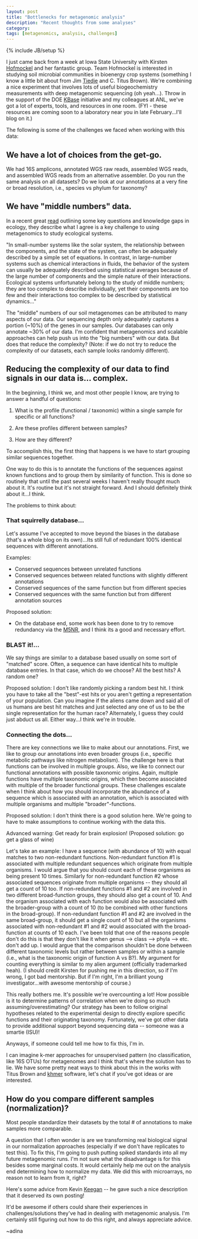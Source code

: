 ```yaml
---
layout: post
title: "Bottlenecks for metagenomic analysis"
description: "Recent thoughts from some analyses"
category: 
tags: [metagenomics, analysis, challenges]
---
```

{% include JB/setup %}


I just came back from a week at Iowa State University with Kirsten
[Hofmockel](http://kirstenhofmockel.org) and her fantastic group.
Team Hofmockel is interested in studying soil microbial communities in
bioenergy crop systems (something I know a little bit about from Jim
[Tiedje](http://www.glbrc.msu.edu) and C. Titus Brown).  We're
combining a nice experiment that involves lots of useful
biogeochemistry measurements with deep metagenomic sequencing (oh
yeah...).  Throw in the support of the DOE [KBase](http://kbase.us)
initiative and my colleagues at ANL, we've got a lot of experts,
tools, and resources in one room. (FYI - these resources are coming
soon to a laboratory near you in late February...I'll blog on it.)

The following is some of the challenges we faced when working with this data:

##  We have a lot of choices from the get-go.

We had 16S amplicons, annotated WGS raw reads, assembled WGS reads, and assembled WGS reads from an alternative assembler.  Do you run the same analysis on all datasets?  Do we look at our annotations at a very fine or broad resolution, i.e., species vs phylum for taxonomy?

## We have "middle numbers" data.

In a recent great [read](http://onlinelibrary.wiley.com/doi/10.1111/j.1365-2664.2006.01188.x/abstract) outlining some key questions and knowledge gaps in ecology, they describe what I agree is a key challenge to using metagenomics to study ecological systems. 

"In small-number systems like the solar system, the relationship between the components, and the state of the system, can often be adequately described by a simple set of equations. In contrast, in large-number systems such as chemical interactions in fluids, the behavior of the system can usually be adequately described using statistical averages because of the large number of components and the simple nature of their interactions.  Ecological systems unfortunately belong to the study of middle numbers; they are too complex to describe individually, yet their components are too few and their interactions too complex to be described by statistical dynamics..."

The "middle" numbers of our soil metagenomes can be attributed to many aspects of our data.  Our sequencing depth only adequately captures a portion (~10%) of the genes in our samples.  Our databases can only annotate ~30% of our data.  I'm confident that metagenomics and scalable approaches can help push us into the "big numbers" with our data.  But does that reduce the complexity?  (Note: if we do not try to reduce the complexity of our datasets, each sample looks randomly different).

##  Reducing the complexity of our data to find signals in our data is... complex.

In the beginning, I think we, and most other people I know, are trying to answer a handful of questions:

1. What is the profile (functional / taxonomic) within a single sample for specific or all functions?

2. Are these profiles different between samples?  

3. How are they different? 

To accomplish this, the first thing that happens is we have to start grouping similar sequences together.  

One way to do this is to annotate the functions of the sequences against known functions and to group them by similarity of function.  This is done so routinely that until the past several weeks I haven't really thought much about it.  It's routine but it's not straight forward.  And I should definitely think about it...I think.

The problems to think about:

### That squirrelly database...

Let's assume I've accepted to move beyond the biases in the database (that's a whole blog on its own)...Its still full of redundant 100% identical sequences with different annotations.  

Examples:
- Conserved sequences between unrelated functions
- Conserved sequences between related functions with slightly different annotations
- Conserved sequences of the same function but from different species
- Conserved sequences with the same function but from different annotation sources

Proposed solution:
- On the database end, some work has been done to try to remove redundancy via the [M5NR](http://press.igsb.anl.gov/mg-rast/howto/m5nr-â-the-m5-non-redundant-protein-database), and I think its a good and necessary effort.  

### BLAST it!...

We say things are similar to a database based usually on some sort of "matched" score.  Often, a sequence can have identical hits to multiple database entries.  In that case, which do we choose?  All the best hits?  A random one?

Proposed solution:
I don't like randomly picking a random best hit.  I think you have to take all the "best"-est hits or you aren't getting a representation of your population.  Can you imagine if the aliens came down and said all of us humans are best hit matches and just selected any one of us to be the single representation for the human race?  Alternately, I guess they could just abduct us all.  Either way...I think we're in trouble.

### Connecting the dots...

There are key connections we like to make about our annotations.  First, we like to group our annotations into even broader groups (i.e., specific metabolic pathways like nitrogen metabolism).  The challenge here is that functions can be involved in multiple groups.  Also, we like to connect our functional annotations with possible taxonomic origins.  Again, multiple functions have multiple taxonomic origins, which then become associated with multiple of the broader functional groups.  These challenges escalate when I think about how you should incorporate the abundance of a sequence which is associated with an annotation, which is associated with multiple organisms and multiple "broader"-functions. 

Proposed solution:
I don't think there is a good solution here.  We're going to have to make assumptions to continue working with the data this.  

Advanced warning:  Get ready for brain explosion!  (Proposed solution: go get a glass of wine)

Let's take an example:  I have a sequence (with abundance of 10) with equal matches to two non-redundant functions.  Non-redundant function #1 is associated with multiple redundant sequences which originate from multiple organisms.  I would argue that you should count each of these organisms as being present 10 times.  Similarly for non-redundant function #2 whose associated sequences originate from multiple organisms -- they should all get a count of 10 too.  If non-redundant functions #1 and #2 are involved in two different broad-function groups, they should also get a count of 10.  And the organism associated with each function would also be associated with the broader-group with a count of 10 (to be combined with other functions in the broad-group).  If non-redundant function #1 and #2 are involved in the same broad-group, it should get a single count of 10 but all the organisms associated with non-redundant #1 and #2 would associated with the broad-function at counts of 10 each.  I've been told that one of the reasons people don't do this is that they don't like it when genus --> class --> phyla --> etc.  don't add up.  I would argue that the comparison shouldn't be done between different taxonomic levels but rather between samples or within a sample (i.e., what is the taxonomic origin of function A vs B?).  My argument for counting everything is similar to my alien argument (officially trademarked heah).  (I should credit Kirsten for pushing me in this direction, so if I'm wrong, I got bad mentorship.  But if I'm right, I'm a brilliant young investigator...with awesome mentorship of course.)

This really bothers me.  It's possible we're overcounting a lot!   How possible is it to determine patterns of correlation when we're doing so much assuming/overestimating?  Our strategy has been to follow original hypotheses related to the experimental design to directly explore specific functions and their originating taxonomy.  Fortunately, we've got other data to provide additional support beyond sequencing data -- someone was a smartie (ISU)!

Anyways, if someone could tell me how to fix this, I'm in.

I can imagine k-mer approaches for unsupervised pattern (no classification, like 16S OTUs) for metagenomes and I think that's where the solution has to lie.  We have some pretty neat ways to think about this in the works with Titus Brown and [khmer](https://github.com/ctb/khmer) software, let's chat if you've got ideas or are interested.
 
## How do you compare different samples (normalization)? 

Most people standardize their datasets by the total # of annotations to make samples more comparable.  

A question that I often wonder is are we transforming real biological signal in our normalization approaches (especially if we don't have replicates to test this).  To fix this, I'm going to push putting spiked standards into all my future metagenomic runs.  I'm not sure what the disadvantage is for this besides some marginal costs.  It would certainly help me out on the analysis end determining how to normalize my data.  We did this with microarrays, no reason not to learn from it, right?

Here's some advice from Kevin [Keegan](http://adina.github.com/2013/01/31/normalization-wisdom-from-kevin-keegan) -- he gave such a nice description that it deserved its own posting!

It'd be awesome if others could share their experiences in challenges/solutions they've had in dealing with metagenomic analysis.  I'm certainly still figuring out how to do this right, and always appreciate advice.

~adina